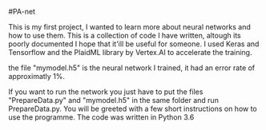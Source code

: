 #PA-net

This is my first project, I wanted to learn more about neural networks and how to use them.
This is a collection of code I have written, altough its poorly documented I hope that it'ill be useful for someone.
I used Keras and Tensorflow and the PlaidML library by Vertex.AI to accelerate the training.

the file "mymodel.h5" is the neural network I trained, it had an error rate of approximatly 1%.

If you want to run the network you just have to put the files "PrepareData.py" and "mymodel.h5" in the same folder and run PrepareData.py. 
You will be greeted with a few short instructions on how to use the programme. The code was written in Python 3.6
